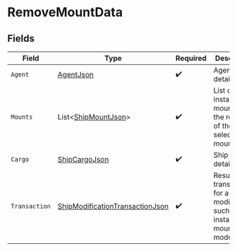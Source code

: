# RemoveMountData


## Fields

| Field                                                                                         | Type                                                                                          | Required                                                                                      | Description                                                                                   |
| --------------------------------------------------------------------------------------------- | --------------------------------------------------------------------------------------------- | --------------------------------------------------------------------------------------------- | --------------------------------------------------------------------------------------------- |
| `Agent`                                                                                       | [AgentJson](../../Models/Components/AgentJson.md)                                             | :heavy_check_mark:                                                                            | Agent details.                                                                                |
| `Mounts`                                                                                      | List<[ShipMountJson](../../Models/Components/ShipMountJson.md)>                               | :heavy_check_mark:                                                                            | List of installed mounts after the removal of the selected mount.                             |
| `Cargo`                                                                                       | [ShipCargoJson](../../Models/Components/ShipCargoJson.md)                                     | :heavy_check_mark:                                                                            | Ship cargo details.                                                                           |
| `Transaction`                                                                                 | [ShipModificationTransactionJson](../../Models/Components/ShipModificationTransactionJson.md) | :heavy_check_mark:                                                                            | Result of a transaction for a ship modification, such as installing a mount or a module.      |